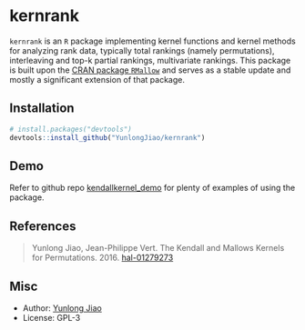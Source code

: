 # kernrank

`kernrank` is an `R` package implementing kernel functions and kernel methods for analyzing rank data, typically total rankings (namely permutations), interleaving and top-k partial rankings, multivariate rankings. This package is built upon the [CRAN package `RMallow`](https://cran.r-project.org/web/packages/RMallow/index.html) and serves as a stable update and mostly a significant extension of that package.

## Installation

```r
# install.packages("devtools")
devtools::install_github("YunlongJiao/kernrank")
```

## Demo

Refer to github repo [kendallkernel_demo](https://github.com/YunlongJiao/kendallkernel_demo) for plenty of examples of using the package.

## References

> Yunlong Jiao, Jean-Philippe Vert. The Kendall and Mallows Kernels for Permutations. 2016. [hal-01279273](https://hal.archives-ouvertes.fr/hal-01279273) 

## Misc

- Author: [Yunlong Jiao](http://cbio.ensmp.fr/~yjiao/)
- License: GPL-3
